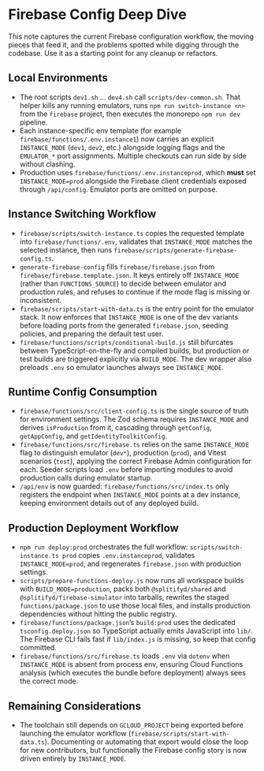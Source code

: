 # Firebase Config Deep Dive

This note captures the current Firebase configuration workflow, the moving pieces that feed it, and the problems spotted while digging through the codebase. Use it as a starting point for any cleanup or refactors.

## Local Environments

- The root scripts `dev1.sh` … `dev4.sh` call `scripts/dev-common.sh`. That helper kills any running emulators, runs `npm run switch-instance <n>` from the `firebase` project, then executes the monorepo `npm run dev` pipeline.
- Each instance-specific env template (for example `firebase/functions/.env.instance1`) now carries an explicit `INSTANCE_MODE` (`dev1`, `dev2`, etc.) alongside logging flags and the `EMULATOR_*` port assignments. Multiple checkouts can run side by side without clashing.
- Production uses `firebase/functions/.env.instanceprod`, which **must** set `INSTANCE_MODE=prod` alongside the Firebase client credentials exposed through `/api/config`. Emulator ports are omitted on purpose.

## Instance Switching Workflow

- `firebase/scripts/switch-instance.ts` copies the requested template into `firebase/functions/.env`, validates that `INSTANCE_MODE` matches the selected instance, then runs `firebase/scripts/generate-firebase-config.ts`.
- `generate-firebase-config` fills `firebase/firebase.json` from `firebase/firebase.template.json`. It keys entirely off `INSTANCE_MODE` (rather than `FUNCTIONS_SOURCE`) to decide between emulator and production rules, and refuses to continue if the mode flag is missing or inconsistent.
- `firebase/scripts/start-with-data.ts` is the entry point for the emulator stack. It now enforces that `INSTANCE_MODE` is one of the dev variants before loading ports from the generated `firebase.json`, seeding policies, and preparing the default test user.
- `firebase/functions/scripts/conditional-build.js` still bifurcates between TypeScript-on-the-fly and compiled builds, but production or test builds are triggered explicitly via `BUILD_MODE`. The dev wrapper also preloads `.env` so emulator launches always see `INSTANCE_MODE`.

## Runtime Config Consumption

- `firebase/functions/src/client-config.ts` is the single source of truth for environment settings. The Zod schema requires `INSTANCE_MODE` and derives `isProduction` from it, cascading through `getConfig`, `getAppConfig`, and `getIdentityToolkitConfig`.
- `firebase/functions/src/firebase.ts` relies on the same `INSTANCE_MODE` flag to distinguish emulator (`dev*`), production (`prod`), and Vitest scenarios (`test`), applying the correct Firebase Admin configuration for each. Seeder scripts load `.env` before importing modules to avoid production calls during emulator startup.
- `/api/env` is now guarded: `firebase/functions/src/index.ts` only registers the endpoint when `INSTANCE_MODE` points at a dev instance, keeping environment details out of any deployed build.

## Production Deployment Workflow

- `npm run deploy:prod` orchestrates the full workflow: `scripts/switch-instance.ts prod` copies `.env.instanceprod`, validates `INSTANCE_MODE=prod`, and regenerates `firebase.json` with production settings.
- `scripts/prepare-functions-deploy.js` now runs all workspace builds with `BUILD_MODE=production`, packs both `@splitifyd/shared` and `@splitifyd/firebase-simulator` into tarballs, rewrites the staged `functions/package.json` to use those local files, and installs production dependencies without hitting the public registry.
- `firebase/functions/package.json`’s `build:prod` uses the dedicated `tsconfig.deploy.json` so TypeScript actually emits JavaScript into `lib/`. The Firebase CLI fails fast if `lib/index.js` is missing, so keep that config committed.
- `firebase/functions/src/firebase.ts` loads `.env` via `dotenv` when `INSTANCE_MODE` is absent from process env, ensuring Cloud Functions analysis (which executes the bundle before deployment) always sees the correct mode.

## Remaining Considerations

- The toolchain still depends on `GCLOUD_PROJECT` being exported before launching the emulator workflow (`firebase/scripts/start-with-data.ts`). Documenting or automating that export would close the loop for new contributors, but functionally the Firebase config story is now driven entirely by `INSTANCE_MODE`.
